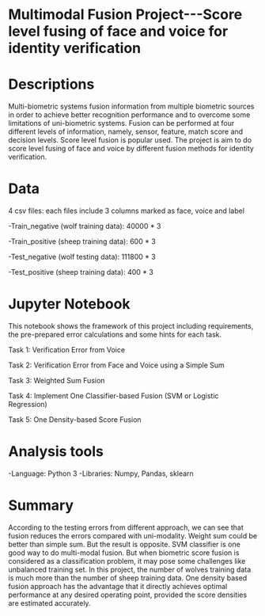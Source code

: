 # Multimodal Fusion Project---Score level fusing of face and voice for identity verification

# Descriptions

  Multi-biometric systems fusion information from multiple biometric sources in order to achieve better recognition performance and to overcome some limitations of uni-biometric systems. Fusion can be performed at four different levels of information, namely, sensor, feature, match score and decision levels. Score level fusion is popular used. The project is aim to do score level fusing of face and voice by different fusion methods for identity verification.

# Data
  4 csv files: each files include 3 columns marked as face, voice and label

-Train_negative (wolf training data): 40000 * 3

-Train_positive (sheep training data): 600 * 3

-Test_negative (wolf testing data): 111800 * 3

-Test_positive (sheep training data): 400 * 3

# Jupyter Notebook

  This notebook shows the framework of this project including requirements, the pre-prepared error calculations and some hints for each task. 

  Task 1: Verification Error from Voice
  
  Task 2: Verification Error from Face and Voice using a Simple Sum
  
  Task 3: Weighted Sum Fusion
  
  Task 4: Implement One Classifier-based Fusion (SVM or Logistic Regression)
  
  Task 5: One Density-based Score Fusion

# Analysis tools

-Language: Python 3
-Libraries: Numpy, Pandas, sklearn

# Summary

  According to the testing errors from different approach, we can see that fusion reduces the errors compared with uni-modality. Weight sum could be better than simple sum. But the result is opposite. SVM classifier is one good way to do multi-modal fusion. But when biometric score fusion is considered as a classification problem, it may pose some challenges like unbalanced training set. In this project, the number of wolves training data is much more than the number of sheep training data. One density based fusion approach has the advantage that it directly achieves optimal performance at any desired operating point, provided the score densities are estimated accurately.
